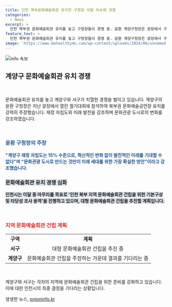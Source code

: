 ```yaml
---
title: 인천 북부문화예술회관 유치전 구청장 삭발 이슈에 과열
categories:
  - News
excerpt: >
  인천 북부권 문화예술회관 유치를 놓고 구청장들이 경쟁 중. 윤환 계양구청장은 광장에서 구민 500여 명과 함께 삭발식을 진행하며 북부권 문화예술공연장을 계양구에 유치하겠다고 호소. 인천시는 이달 중 인천 북부 지역 문화예술회관 건립을 위한 조사를 진행 중이며, 대형 문화예술회관을 추진할 계획.
feature_text: >
  인천 북부권 문화예술회관 유치를 놓고 구청장들이 경쟁 중. 윤환 계양구청장은 광장에서 구민 500여 명과 함께 삭발식을 진행하며 북부권 문화예술공연장을 계양구에 유치하겠다고 호소. 인천시는 이달 중 인천 북부 지역 문화예술회관 건립을 위한 조사를 진행 중이며, 대형 문화예술회관을 추진할 계획.
image: 'https://www.behealthy4u.com/wp-content/uploads/2024/06/unnamed-file.png'
---
```


<p><img src="https://www.behealthy4u.com/wp-content/uploads/2024/06/unnamed-file.png" alt="info 속보" /></p>

<h2 data-ke-size="size26">계양구 문화예술회관 유치 경쟁</h2>

<p data-ke-size="size16">&nbsp;</p>

<p>문화예술회관 유치를 놓고 계양구와 서구가 치열한 경쟁을 벌이고 있습니다. 계양구의 윤환 구청장은 지난 광장에서 열린 궐기대회에 참석하여 북부권 문화예술공연장 유치를 강력히 주장했습니다. 재정 자립도와 미래 발전을 강조하며 문화관광 도시로의 변화를 강조하였습니다.</p>

<p data-ke-size="size16">&nbsp;</p>

<h3><b><span style="color: #1a5490;">윤환 구청장의 주장</span></b></h3>

<p><b><span style="color: #1a5490;">"계양구 재정 자립도는 15% 수준으로, 혁신적인 변화 없이 발전적인 미래를 기대할 수 없다"며 "문화관광 도시로 만드는 것만이 미래 세대를 위한 가장 확실한 방안"이라고 강조했습니다.</span></b></p>

<h3><b><span style="background-color: #21538527;">문화예술회관 유치 경쟁 심화</span></b></h3>

<p><b><span style="background-color: #21538527;">인천시는 이달 중 마무리를 목표로 '인천 북부 지역 문화예술회관 건립을 위한 기본구상 및 타당성 조사 용역'을 진행하고 있으며, 대형 문화예술회관 건립을 추진할 계획입니다.</span></b></p>

<p data-ke-size="size16">&nbsp;</p>

<h3><b><span style="color: #ee2323;">지역 문화예술회관 건립 계획</span></b></h3>

<table>
<tbody>
<tr>
<td style="text-align: center; height: 17px;"><b>구역</b></td>
<td style="text-align: center; height: 17px;"><b>계획</b></td>
</tr>
<tr>
<td style="text-align: center; height: 17px;"><b>서구</b></td>
<td style="text-align: center; height: 17px;">대형 문화예술회관 건립을 추진 중</td>
</tr>
<tr>
<td style="text-align: center; height: 17px;"><b>계양구</b></td>
<td style="text-align: center; height: 17px;">문화예술회관 건립을 주장하는 가운데 결과를 기다리는 중</td>
</tr>
</tbody>
</table>

<p data-ke-size="size16">&nbsp;</p>

<p>계양구와 서구는 각자의 지역에 문화예술회관 건립을 위한 준비를 강화하고 있습니다. 이에 대한 인천시의 최종 결정을 기다리는 상황입니다.</p>
생생한 뉴스, <a href="https://onioninfo.kr" rel="dofollow">onioninfo.kr</a>


